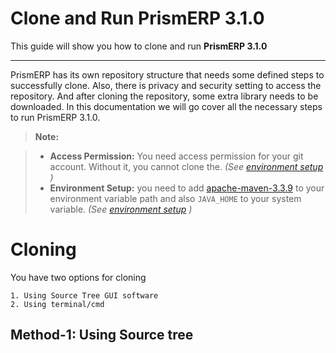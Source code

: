 Clone and Run **PrismERP 3.1.0**
===================


This guide will show you how to clone and run **PrismERP 3.1.0**

----------


PrismERP has its own repository structure that needs some defined steps to successfully  clone. Also, there is privacy and security setting to access the repository. And after cloning the repository, some extra library needs to be downloaded. In this documentation we will go cover all the necessary steps to run PrismERP 3.1.0.   

> **Note:** 


> - **Access Permission:** You need access permission for your  git account. Without it, you cannot clone the. *(See  [environment setup][2] )*
> - **Environment Setup:** you need to add [apache-maven-3.3.9][1] to your environment variable path and also ``` JAVA_HOME ``` to your system variable. *(See  [environment setup][2] )*

# Cloning
You have two options for cloning

	1. Using Source Tree GUI software 
	2. Using terminal/cmd

## Method-1:  Using **Source tree**

  [1]: https://repo.maven.apache.org/maven2/org/apache/maven/apache-maven/3.3.9/apache-maven-3.3.9-bin.zip
  [2]: http://
  [3]: https://
  [4]: http://
  [5]: https://
  [6]: http://
  [7]: http://
  [8]: http://
